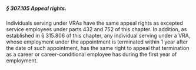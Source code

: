 ##### § 307.105 Appeal rights. #####

Individuals serving under VRAs have the same appeal rights as excepted service employees under parts 432 and 752 of this chapter. In addition, as established in § 315.806 of this chapter, any individual serving under a VRA, whose employment under the appointment is terminated within 1 year after the date of such appointment, has the same right to appeal that termination as a career or career-conditional employee has during the first year of employment.